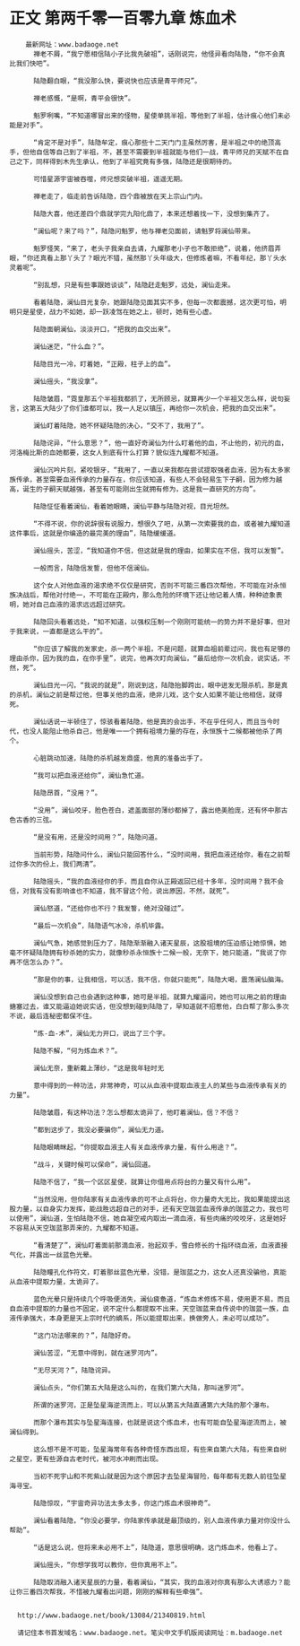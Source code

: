 # 正文 第两千零一百零九章 炼血术
        最新网址：www.badaoge.net
          禅老不屑，“我宁愿相信陆小子比我先破祖”，话刚说完，他怪异看向陆隐，“你不会真比我们快吧”。
      
          陆隐翻白眼，“我没那么快，要说快也应该是青平师兄”。
      
          禅老感慨，“是啊，青平会很快”。
      
          魁罗咧嘴，“不知道哪冒出来的怪物，星使单挑半祖，等他到了半祖，估计痕心他们未必能是对手”。
      
          “肯定不是对手”，陆隐牟定，痕心那些十二天门门主虽然厉害，是半祖之中的绝顶高手，但他自信等自己到了半祖，不，甚至不需要到半祖就能与他们一战，青平师兄的天赋不在自己之下，同样得到木先生承认，他到了半祖究竟有多强，陆隐还是很期待的。
      
          可惜星源宇宙被吞噬，师兄想突破半祖，遥遥无期。
      
          禅老走了，临走前告诉陆隐，四个鼎被放在天上宗山门内。
      
          陆隐大喜，他还差四个鼎就学完九阳化鼎了，本来还想着找一下，没想到集齐了。
      
          “澜仙呢？来了吗？”，陆隐问魁罗，他与禅老见面前，请魁罗将澜仙带来。
      
          魁罗怪笑，“来了，老头子我亲自去请，九耀那老小子也不敢拒绝”，说着，他挤眉弄眼，“你还真看上那丫头了？眼光不错，虽然那丫头年级大，但修炼者嘛，不看年纪，那丫头水灵着呢”。
      
          “别乱想，只是有些事跟她谈谈”，陆隐赶走魁罗，远处，澜仙走来。
      
          看着陆隐，澜仙目光复杂，她跟陆隐见面其实不多，但每一次都震撼，这次更可怕，明明只是星使，战力不如她，却一跃凌驾在她之上，顿时，她有些心虚。
      
          陆隐面朝澜仙，淡淡开口，“把我的血交出来”。
      
          澜仙迷茫，“什么血？”。
      
          陆隐目光一冷，盯着她，“正殿，柱子上的血”。
      
          澜仙摇头，“我没拿”。
      
          陆隐皱眉，“霓皇那五个半祖我都抓了，无所顾忌，就算再少一个半祖又怎么样，说句妄言，这第五大陆少了你们谁都可以，我一人足以镇压，再给你一次机会，把我的血交出来”。
      
          澜仙盯着陆隐，她不怀疑陆隐的决心，“交不了，我用了”。
      
          陆隐诧异，“什么意思？”，他一直好奇澜仙为什么盯着他的血，不止他的，初元的血，河洛梅比斯的血她都要，这女人到底有什么打算？貌似连九耀都不知道。
      
          澜仙沉吟片刻，紧咬银牙，“我用了，一直以来我都在尝试提取强者血液，因为有太多家族传承，甚至需要血液传承的力量存在，你应该知道，有些人不会轻易生下子嗣，因为修为越高，诞生的子嗣天赋越强，甚至有可能刚出生就拥有修为，这是我一直研究的方向”。
      
          陆隐怔怔看着澜仙，看着她眼睛，澜仙平静与陆隐对视，目光坦然。
      
          “不得不说，你的说辞很有说服力，想很久了吧，从第一次索要我的血，或者被九耀知道这件事后，这就是你编造的最完美的理由”，陆隐缓缓道。
      
          澜仙摇头，苦涩，“我知道你不信，但这就是我的理由，如果实在不信，我可以发誓”。
      
          一般而言，陆隐信发誓，但他不信澜仙。
      
          这个女人对他血液的渴求绝不仅仅是研究，否则不可能三番四次帮他，不可能在对永恒族决战后，帮他对付绝一，不可能在正殿内，那么危险的环境下还让他记着人情，种种迹象表明，她对自己血液的渴求远远超过研究。
      
          陆隐回头看着远处，“知不知道，以强权压制一个刚刚可能统一的势力并不是好事，但对于我来说，一直都是这么干的”。
      
          “你应该了解我的发家史，杀一两个半祖，不是问题，就算血祖前辈过问，我也有足够的理由杀你，因为我的血，在你手里”，说完，他再次盯向澜仙，“最后给你一次机会，说实话，不然，死”。
      
          澜仙目光一闪，“我说的就是”，刚说到这，陆隐抬脚跨出，眼中迸发无限杀机，那是真的杀机，澜仙之前是帮过他，但事关他的血液，绝非儿戏，这个女人如果不能让他相信，就得死。
      
          澜仙话说一半顿住了，惊骇看着陆隐，他是真的会出手，不在乎任何人，而且当今时代，也没人能阻止他杀自己，他是唯一一个拥有祖境力量的存在，永恒族十二候都被他杀了两个。
      
          心脏跳动加速，陆隐的杀机越发鼎盛，他真的准备出手了。
      
          “我可以把血液还给你”，澜仙急忙道。
      
          陆隐昂首，“没用？”。
      
          “没用”，澜仙咬牙，脸色苍白，遮盖面部的薄纱都掉了，露出绝美脸庞，还有怀中那古色古香的三弦。
      
          “是没有用，还是没时间用？”，陆隐问道。
      
          当前形势，陆隐问什么，澜仙只能回答什么，“没时间用，我把血液还给你，看在之前帮过你多次的份上，我们两清”。
      
          陆隐摇头，“我的血液经你的手，而且自你从正殿返回已经十多年，没时间用？我不会信，对我有没有影响谁也不知道，我不冒这个险，说出原因，不然，就死”。
      
          澜仙怒道，“还给你也不行？我发誓，绝对没碰过”。
      
          “最后一次机会”，陆隐语气冰冷，杀机毕露。
      
          澜仙气急，她感觉到压力了，陆隐渐渐融入诸天星辰，这股祖境的压迫感让她惊惧，她毫不怀疑陆隐拥有秒杀她的实力，就像秒杀永恒族十二候一般，无奈下，她只能道，“我说了你再不信怎么办？”。
      
          “那是你的事，让我相信，可以活，我不信，你就只能死”，陆隐大喝，震荡澜仙脑海。
      
          澜仙没想到自己也会遇到这种事，她可是半祖，就算九耀逼问，她也可以用之前的理由搪塞过去，谁又能逼迫她说实话，但没想到碰到陆隐了，早知道就不招惹他，白白帮了那么多次不说，最后连秘密都保不住。
      
          “炼-血-术”，澜仙无力开口，说出了三个字。
      
          陆隐不解，“何为炼血术？”。
      
          澜仙无奈，重新戴上薄纱，“这是我年轻时无
      
          意中得到的一种功法，非常神奇，可以从血液中提取血液主人的某些与血液传承有关的力量”。
      
          陆隐皱眉，有这种功法？怎么想都太诡异了，他盯着澜仙，信？不信？
      
          “都到这步了，我没必要骗你”，澜仙无力道。
      
          陆隐眼睛眯起，“你提取血液主人有关血液传承力量，有什么用途？”。
      
          “战斗，关键时候可以保命”，澜仙回道。
      
          陆隐不信了，“我一个区区星使，就算让你借用点将台的力量又有什么用”。
      
          “当然没用，但你陆家有关血液传承的可不止点将台，你力量奇大无比，我如果能提出这股力量，以自身实力发挥，能战胜远超自己的对手，还有天空珈蓝血液传承的珈蓝之力，我也可以使用”，澜仙道，生怕陆隐不信，她自凝空戒内取出一滴血液，有些肉痛的咬咬牙，这是她好不容易从天空珈蓝那弄来的，九耀都不知道。
      
          “看清楚了”，澜仙盯着面前那滴血液，抬起双手，雪白修长的十指环绕血液，血液直接气化，并露出一丝蓝色光晕。
      
          陆隐瞳孔化作符文，盯着那丝蓝色光晕，没错，是珈蓝之力，这女人还真没骗他，真能从血液中提取力量，太诡异了。
      
          蓝色光晕只是持续几个呼吸便消失，澜仙疲惫道，“炼血术修炼不易，使用更不易，而且自血液中提取的力量也不固定，说不定什么都提取不出来，天空珈蓝来自传说中的珈蓝一族，血液传承强大，本身更是天上宗时代的嫡系，所以能提取出来，换做旁人，未必可以成功”。
      
          “这门功法哪来的？”，陆隐好奇。
      
          澜仙苦涩，“无意中得到，就在迷罗河内”。
      
          “无尽天河？”，陆隐诧异。
      
          澜仙点头，“你们第五大陆是这么叫的，在我们第六大陆，那叫迷罗河”。
      
          所谓的迷罗河，正是坠星海逆流而上，可以从第五大陆直通第六大陆的那个瀑布。
      
          而那个瀑布其实与坠星海连接，也就是说这个炼血术，也有可能自坠星海逆流而上，被澜仙得到。
      
          这么想不是不可能，坠星海常年有各种奇怪东西出现，有些来自第六大陆，有些来自树之星空，更有些源自古老时代，被河水冲刷而出现。
      
          当初不死宇山和不死紫山就是因为这个原因才去坠星海冒险，每年都有无数人前往坠星海寻宝。
      
          陆隐惊叹，“宇宙奇异功法太多太多，你这门炼血术很神奇”。
      
          澜仙看着陆隐，“你没必要学，你陆家传承就是最顶级的，别人血液传承力量对你没什么帮助”。
      
          “话是这么说，但将来未必用不上”，陆隐道，意思很明确，这门炼血术，他看上了。
      
          澜仙摇头，“你想学我可以教你，但你真用不上”。
      
          陆隐取消融入诸天星辰的力量，看着澜仙，“其实，我的血液对你真有那么大诱惑力？能让你三番四次帮我，不惜被九耀看出问题，刚刚的解释有些牵强”。
      
      
      http://www.badaoge.net/book/13084/21340819.html
      
      请记住本书首发域名：www.badaoge.net。笔尖中文手机版阅读网址：m.badaoge.net